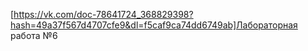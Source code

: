 [https://vk.com/doc-78641724_368829398?hash=49a37f567d4707cfe9&dl=f5caf9ca74dd6749ab]Лабораторная работа №6
